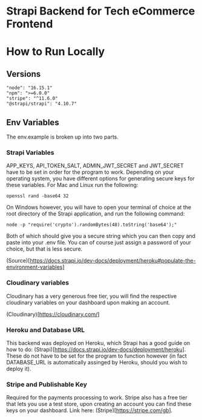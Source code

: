 # Strapi Backend for Tech eCommerce Frontend

# How to Run Locally

## Versions

    "node": "16.15.1"
    "npm": ">=6.0.0"
    "stripe": "^11.6.0"
    "@strapi/strapi": "4.10.7"

## Env Variables

The env.example is broken up into two parts. 

### Strapi Variables

APP_KEYS, API_TOKEN_SALT, ADMIN_JWT_SECRET and JWT_SECRET have to be set in order for the program to work. Depending on your operating system, you have different options for generating secure keys for these variables. For Mac and Linux run the following:

    openssl rand -base64 32

On Windows however, you will have to open your terminal of choice at the root directory of the Strapi application, and run the following command:

    node -p "require('crypto').randomBytes(48).toString('base64');"

Both of which should give you a secure string which you can then copy and paste into your .env file. You can of course just assign a password of your choice, but that is less secure.

(Source)[https://docs.strapi.io/dev-docs/deployment/heroku#populate-the-environment-variables]

### Cloudinary variables

Cloudinary has a very generous free tier, you will find the respective cloudinary variables on your dashboard upon making an account.

(Cloudinary)[https://cloudinary.com/]

### Heroku and Database URL

This backend was deployed on Heroku, which Strapi has a good guide on how to do: (Strapi)[https://docs.strapi.io/dev-docs/deployment/heroku]. These do not have to be set for the program to function however (in fact DATABASE_URL is automatically assinged by Heroku, should you wish to deploy it).

### Stripe and Publishable Key

Required for the payments processing to work. Stripe also has a free tier that lets you use a test store, upon creating an account you can find these keys on your dashboard. Link here: (Stripe)[https://stripe.com/gb].

